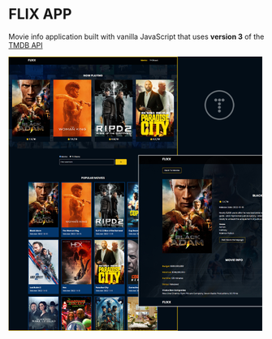 # FLIX APP

Movie info application built with vanilla JavaScript that uses **version 3** of the [TMDB API](https://developers.themoviedb.org/3)

<img src="./images/screen.jpg" width="500">

